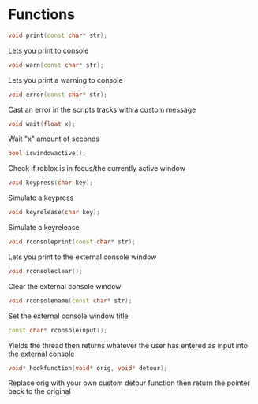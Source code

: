 # Functions

```cpp
void print(const char* str);
```
Lets you print to console

```cpp
void warn(const char* str);
```
Lets you print a warning to console

```cpp
void error(const char* str);
```
Cast an error in the scripts tracks with a custom message

```cpp
void wait(float x);
```
Wait "x" amount of seconds

```cpp
bool iswindowactive();
```
Check if roblox is in focus/the currently active window

```cpp
void keypress(char key);
```
Simulate a keypress

```cpp
void keyrelease(char key);
```
Simulate a keyrelease

```cpp
void rconsoleprint(const char* str);
```
Lets you print to the external console window

```cpp
void rconsoleclear();
```
Clear the external console window

```cpp
void rconsolename(const char* str);
```
Set the external console window title

```cpp
const char* rconsoleinput();
```
Yields the thread then returns whatever the user has entered as input into the external console

```cpp
void* hookfunction(void* orig, void* detour);
```
Replace orig with your own custom detour function then return the pointer back to the original
